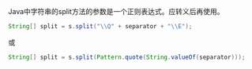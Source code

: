 Java中字符串的split方法的参数是一个正则表达式。应转义后再使用。
```java
String[] split = s.split("\\Q" + separator + "\\E");
```
或
```java
String[] split = s.split(Pattern.quote(String.valueOf(separator)));
```
